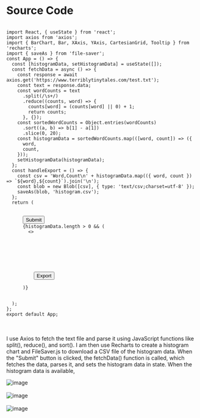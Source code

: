 <h1>Source Code</h1>
<code>  
import React, { useState } from 'react';
import axios from 'axios';
import { BarChart, Bar, XAxis, YAxis, CartesianGrid, Tooltip } from 'recharts';
import { saveAs } from 'file-saver';
const App = () => {
  const [histogramData, setHistogramData] = useState([]);
  const fetchData = async () => {
    const response = await axios.get('https://www.terriblytinytales.com/test.txt');
    const text = response.data;
    const wordCounts = text
      .split(/\s+/)
      .reduce((counts, word) => {
        counts[word] = (counts[word] || 0) + 1;
        return counts;
      }, {}); 
    const sortedWordCounts = Object.entries(wordCounts)
      .sort((a, b) => b[1] - a[1])
      .slice(0, 20);
    const histogramData = sortedWordCounts.map(([word, count]) => ({
      word,
      count,
    }));
    setHistogramData(histogramData);
  };
  const handleExport = () => {
    const csv = 'Word,Count\n' + histogramData.map(({ word, count }) => `${word},${count}`).join('\n');
    const blob = new Blob([csv], { type: 'text/csv;charset=utf-8' });
    saveAs(blob, 'histogram.csv');
  };
  return (
    <div>
      <button onClick={fetchData}>Submit</button>
      {histogramData.length > 0 && (
        <>
          <BarChart width={800} height={400} data={histogramData}>
            <CartesianGrid strokeDasharray="3 3" />
            <XAxis dataKey="word" />
            <YAxis />
            <Tooltip />
            <Bar dataKey="count" fill="#8884d8" />
          </BarChart>
          <button onClick={handleExport}>Export</button>
        </>
      )}
    </div>
  );
};
export default App;
</code>
<br></br>
<p>
  I use Axios to fetch the text file and parse it using JavaScript functions like split(), reduce(), and sort(). I am then use Recharts to create a histogram chart and FileSaver.js to download a CSV file of the histogram data. When the "Submit" button is clicked, the fetchData() function is called, which fetches the data, parses it, and sets the histogram data in state. When the histogram data is available,
</p>

![image](https://github.com/ultimatesachin10/tinytales/assets/79250950/73176fdd-d78f-474b-8d93-c4625e082768)
<br></br>
![image](https://github.com/ultimatesachin10/tinytales/assets/79250950/5cb1d8f1-ac87-4d3f-8526-aeb46efb40cd)
<br></br>
![image](https://github.com/ultimatesachin10/tinytales/assets/79250950/6a0f248c-7e4f-48c3-acdb-55982c929843)
